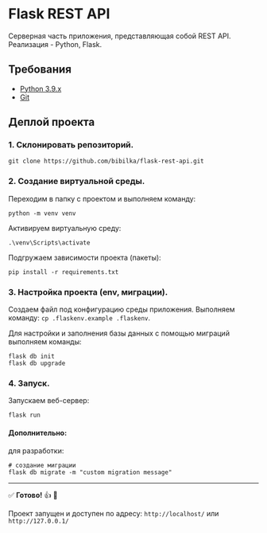 # Flask REST API
Серверная часть приложения, представляющая собой REST API.
Реализация - Python, Flask.

## Требования
- [Python 3.9.x](https://www.python.org/downloads/)
- [Git](https://git-scm.com)

## Деплой проекта

### 1. Склонировать репозиторий. 
```
git clone https://github.com/bibilka/flask-rest-api.git
```
### 2. Создание виртуальной среды.
Переходим в папку с проектом и выполняем команду:
```
python -m venv venv
```
Активируем виртуальную среду:
```
.\venv\Scripts\activate
```
Подгружаем зависимости проекта (пакеты):
```
pip install -r requirements.txt
```
### 3. Настройка проекта (env, миграции).

Создаем файл под конфигурацию среды приложения. Выполняем команду: ```cp .flaskenv.example .flaskenv```.

Для настройки и заполнения базы данных с помощью миграций выполняем команды:
```
flask db init
flask db upgrade
```

### 4. Запуск.

Запускаем веб-сервер:
```
flask run
```
#### Дополнительно:
для разработки:
```
# создание миграции
flask db migrate -m "custom migration message"
```

_____
:white_check_mark: <b>Готово!</b> :+1: :tada: 

Проект запущен и доступен по адресу: `http://localhost/` или `http://127.0.0.1/`